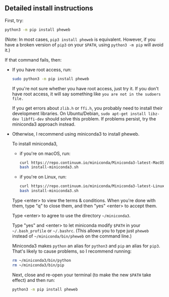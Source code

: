 ## Detailed install instructions

First, try:

```bash
python3 -m pip install pheweb
```

(Note: In most cases, `pip3 install pheweb` is equivalent. However, if you have a broken version of `pip3` on your `$PATH`, using `python3 -m pip` will avoid it.)

If that command fails, then:

- If you have root access, run:

  ```bash
  sudo python3 -m pip install pheweb
  ```

  If you're not sure whether you have root access, just try it.
  If you don't have root access, it will say something like `you are not in the sudoers file.`

  If you get errors about `zlib.h` or `ffi.h`, you probably need to install their development libraries.
  On Ubuntu/Debian, `sudo apt-get install libz-dev libffi-dev` should solve this problem.
  If problems persist, try the miniconda3 approach instead.


- Otherwise, I recommend using miniconda3 to install pheweb.

  To install miniconda3,

  - if you're on macOS, run:

    ```bash
    curl https://repo.continuum.io/miniconda/Miniconda3-latest-MacOSX-x86_64.sh > install-miniconda3.sh
    bash install-miniconda3.sh
    ```

  - if you're on Linux, run:

    ```bash
    curl https://repo.continuum.io/miniconda/Miniconda3-latest-Linux-x86_64.sh > install-miniconda3.sh
    bash install-miniconda3.sh
    ```

  Type &lt;enter&gt; to view the terms & conditions.
  When you're done with them, type "q" to close them, and then "yes" &lt;enter&gt; to accept them.

  Type &lt;enter&gt; to agree to use the directory `~/miniconda3`.

  Type "yes" and &lt;enter&gt; to let miniconda modify `$PATH` in your `~/.bash_profile` or `~/.bashrc`.
  (This allows you to type just `pheweb` instead of `~/miniconda/bin/pheweb` on the command line.)

  Miniconda3 makes `python` an alias for `python3` and `pip` an alias for `pip3`.
  That's likely to cause problems, so I recommend running:

  ```bash
  rm ~/miniconda3/bin/python
  rm ~/miniconda3/bin/pip
  ```

  Next, close and re-open your terminal (to make the new `$PATH` take effect) and then run:

  ```bash
  python3 -m pip install pheweb
  ```
